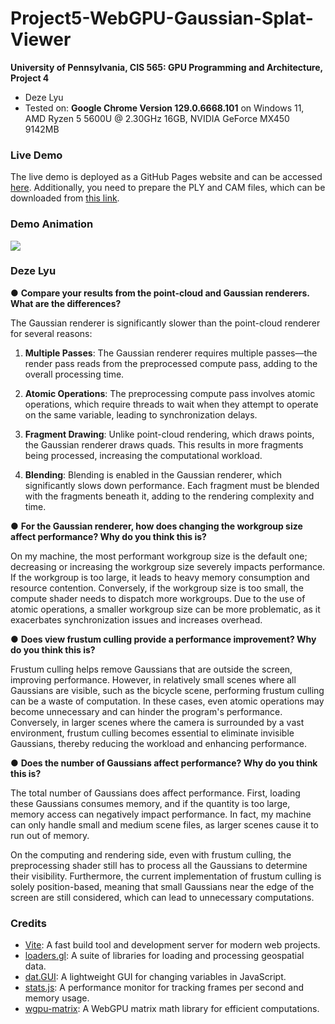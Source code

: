 # Project5-WebGPU-Gaussian-Splat-Viewer

**University of Pennsylvania, CIS 565: GPU Programming and Architecture, Project 4**

* Deze Lyu
* Tested on: **Google Chrome Version 129.0.6668.101** on Windows 11, AMD Ryzen 5 5600U @ 2.30GHz 16GB, NVIDIA GeForce MX450 9142MB

### Live Demo

The live demo is deployed as a GitHub Pages website and can be accessed [here](https://dezelyu.github.io/CIS565-Project5/). Additionally, you need to prepare the PLY and CAM files, which can be downloaded from [this link](https://drive.google.com/drive/folders/1UbcFvkwZhcdnhAlpua7n-UUjxDaeiYJC?usp=sharing).

### Demo Animation

![](images/image0.gif)

### Deze Lyu

● **Compare your results from the point-cloud and Gaussian renderers. What are the differences?**

The Gaussian renderer is significantly slower than the point-cloud renderer for several reasons:

1. **Multiple Passes**: The Gaussian renderer requires multiple passes—the render pass reads from the preprocessed compute pass, adding to the overall processing time.

2. **Atomic Operations**: The preprocessing compute pass involves atomic operations, which require threads to wait when they attempt to operate on the same variable, leading to synchronization delays.

3. **Fragment Drawing**: Unlike point-cloud rendering, which draws points, the Gaussian renderer draws quads. This results in more fragments being processed, increasing the computational workload.

4. **Blending**: Blending is enabled in the Gaussian renderer, which significantly slows down performance. Each fragment must be blended with the fragments beneath it, adding to the rendering complexity and time.

● **For the Gaussian renderer, how does changing the workgroup size affect performance? Why do you think this is?**

On my machine, the most performant workgroup size is the default one; decreasing or increasing the workgroup size severely impacts performance. If the workgroup is too large, it leads to heavy memory consumption and resource contention. Conversely, if the workgroup size is too small, the compute shader needs to dispatch more workgroups. Due to the use of atomic operations, a smaller workgroup size can be more problematic, as it exacerbates synchronization issues and increases overhead.

● **Does view frustum culling provide a performance improvement? Why do you think this is?**

Frustum culling helps remove Gaussians that are outside the screen, improving performance. However, in relatively small scenes where all Gaussians are visible, such as the bicycle scene, performing frustum culling can be a waste of computation. In these cases, even atomic operations may become unnecessary and can hinder the program's performance. Conversely, in larger scenes where the camera is surrounded by a vast environment, frustum culling becomes essential to eliminate invisible Gaussians, thereby reducing the workload and enhancing performance.

● **Does the number of Gaussians affect performance? Why do you think this is?**

The total number of Gaussians does affect performance. First, loading these Gaussians consumes memory, and if the quantity is too large, memory access can negatively impact performance. In fact, my machine can only handle small and medium scene files, as larger scenes cause it to run out of memory. 

On the computing and rendering side, even with frustum culling, the preprocessing shader still has to process all the Gaussians to determine their visibility. Furthermore, the current implementation of frustum culling is solely position-based, meaning that small Gaussians near the edge of the screen are still considered, which can lead to unnecessary computations.

### Credits

- [Vite](https://vitejs.dev/): A fast build tool and development server for modern web projects.
- [loaders.gl](https://loaders.gl/): A suite of libraries for loading and processing geospatial data.
- [dat.GUI](https://github.com/dataarts/dat.gui): A lightweight GUI for changing variables in JavaScript.
- [stats.js](https://github.com/mrdoob/stats.js): A performance monitor for tracking frames per second and memory usage.
- [wgpu-matrix](https://github.com/greggman/wgpu-matrix): A WebGPU matrix math library for efficient computations.
